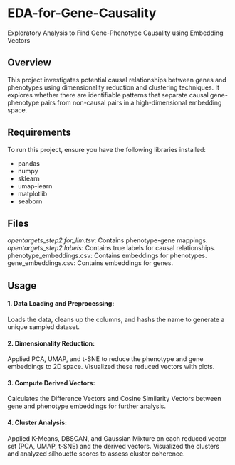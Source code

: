 # EDA-for-Gene-Causality
Exploratory Analysis to Find Gene-Phenotype Causality using Embedding Vectors
## Overview
This project investigates potential causal relationships between genes and phenotypes using dimensionality reduction and clustering techniques. It explores whether there are identifiable patterns that separate causal gene-phenotype pairs from non-causal pairs in a high-dimensional embedding space.

## Requirements
To run this project, ensure you have the following libraries installed:

- pandas
- numpy
- sklearn
- umap-learn
- matplotlib
- seaborn
## Files
*opentargets_step2.for_llm.tsv*: Contains phenotype-gene mappings. *opentargets_step2.labels*: Contains true labels for causal relationships. phenotype_embeddings.csv: Contains embeddings for phenotypes. gene_embeddings.csv: Contains embeddings for genes.

## Usage
#### 1. Data Loading and Preprocessing:
Loads the data, cleans up the columns, and hashs the name to generate a unique sampled dataset.

#### 2. Dimensionality Reduction:
Applied PCA, UMAP, and t-SNE to reduce the phenotype and gene embeddings to 2D space. Visualized these reduced vectors with plots.

#### 3. Compute Derived Vectors:
Calculates the Difference Vectors and Cosine Similarity Vectors between gene and phenotype embeddings for further analysis.

#### 4. Cluster Analysis:
Applied K-Means, DBSCAN, and Gaussian Mixture on each reduced vector set (PCA, UMAP, t-SNE) and the derived vectors. Visualized the clusters and analyzed silhouette scores to assess cluster coherence.
